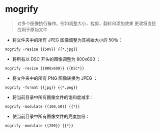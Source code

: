 # mogrify

> 对多个图像执行操作，例如调整大小，裁剪，翻转和添加效果
> 更改将直接应用于原始文件

- 将文件夹中的所有 JPEG 图像调整为其初始大小的 50％：

`mogrify -resize {{50%}} {{*.jpg}}`

- 将所有以 DSC 开头的图像调整为 800x600 ：

`mogrify -resize {{800x600}} {{DSC*}}`

- 将文件夹中的所有 PNG 图像转换为 JPEG ：

`mogrify -format {{jpg}} {{*.png}}`

- 将当前目录中所有图像文件的饱和度减半：

`mogrify -modulate {{100,50}} {{*}}`

- 使当前目录中所有图像文件的亮度加倍：

`mogrify -modulate {{200}} {{*}}`

[#]: contributors: ([潘潘])